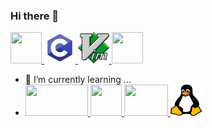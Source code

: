 ### Hi there 👋

<!--
**samoyla/samoyla** is a ✨ _special_ ✨ repository because its `README.md` (this file) appears on your GitHub profile.

Here are some ideas to get you started:

- 🔭 I’m currently working on ...
- 🌱 I’m currently learning 
- 👯 I’m looking to collaborate on ...
- 🤔 I’m looking for help with ...
- 💬 Ask me about ...
- 📫 How to reach me: ...
- 😄 Pronouns: ...
- ⚡ Fun fact: ...
-->

<div>
  <a href="https://cplusplus.com/">
    <img height="50" width="50" src="https://brandslogos.com/wp-content/uploads/images/large/c-logo.png"/>
  </a>
  <a href="https://en.wikipedia.org/wiki/C_(programming_language)">
    <img height="50" width="50" src="https://github.com/vveewwee/logos/blob/main/c%20.png?raw=true"/>
  </a>
  <a href="https://www.vim.org/">
    <img height="50" width="50" src="https://github.com/vveewwee/logos/blob/main/vim.png?raw=true"/>
  </a>
  <a href="https://code.visualstudio.com/">
    <img height="50" width="50" src="https://imgs.search.brave.com/BNMMKbPd5ipkbnwz4jj7mHNJ10f-T9f1osm0sWt--P0/rs:fit:474:225:1/g:ce/aHR0cHM6Ly90c2Ux/Lm1tLmJpbmcubmV0/L3RoP2lkPU9JUC40/ZXc4ME1fUWFRVE8x/Q1hoU0d0QkNBSGFI/YSZwaWQ9QXBp"/>
  </a>


- 🌱 I’m currently learning ...
- <a href="https://www.docker.com/">
    <img height="50" width="100" src="https://imgs.search.brave.com/9fYVxbiDyIaRagV3zEJohLlrZxHztyktmj420AYVCTA/rs:fit:844:225:1/g:ce/aHR0cHM6Ly90c2Uy/Lm1tLmJpbmcubmV0/L3RoP2lkPU9JUC5P/bzBTOUE5U24tV29R/bXp5Z3RuUkF3SGFF/SyZwaWQ9QXBp"/>
  </a>
   <a href="https://git-scm.com/">
    <img height="50" width="50" src="https://imgs.search.brave.com/ed9C8_UNjMsNFBLCx5F5kP-9Ee88HG8MWWHbuOiUz5g/rs:fit:474:225:1/g:ce/aHR0cHM6Ly90c2Ux/Lm1tLmJpbmcubmV0/L3RoP2lkPU9JUC4z/eGF0SWdMeUhuaV9X/aTZtRTVPN2tnSGFI/YSZwaWQ9QXBp"/>
  </a>
   <a href="https://dev.java/learn/getting-started/">
    <img height="50" width="70" src="https://imgs.search.brave.com/KVaY1h8nB1q1S-Pz-8wJQceCuqqM063bURVw6hetBRc/rs:fit:480:225:1/g:ce/aHR0cHM6Ly90c2Uy/Lm1tLmJpbmcubmV0/L3RoP2lkPU9JUC5B/T1lzRU1yd3dlc1JZ/QUdiV202YUpBRXNE/SCZwaWQ9QXBp"/>
  </a>
   <a href="https://www.linux.org/">
    <img height="50" width="50" src="https://github.com/vveewwee/logos/blob/main/linux.png?raw=true"/>
  </a>
  
</div>

